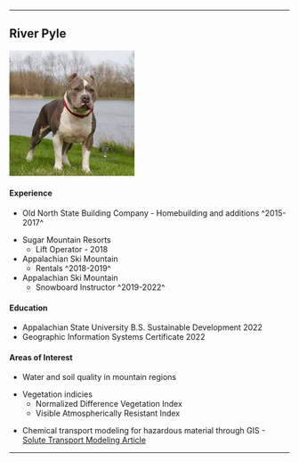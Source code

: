 
---


## River Pyle
<img src='./assets/pup.jpeg' alt='Broken Link' margin-left=auto margin-right= auto>

#### Experience

 - Old North State Building Company - Homebuilding and additions ^2015-2017^
 * Sugar Mountain Resorts
   * Lift Operator - 2018
  * Appalachian Ski Mountain  
     * Rentals ^2018-2019^
* Appalachian Ski Mountain
  * Snowboard Instructor ^2019-2022^

#### Education

 - Appalachian State University
B.S. Sustainable Development 2022
- Geographic Information Systems Certificate 2022

#### Areas of Interest

- Water and soil quality in mountain regions
* Vegetation indicies
  * Normalized Difference Vegetation Index
  * Visible Atmospherically Resistant Index
- Chemical transport modeling for hazardous material through GIS - <a href='https://acsess.onlinelibrary.wiley.com/doi/pdfdirect/10.2134/jeq1996.00472425002500030015x'>Solute Transport Modeling Article</a>


---
